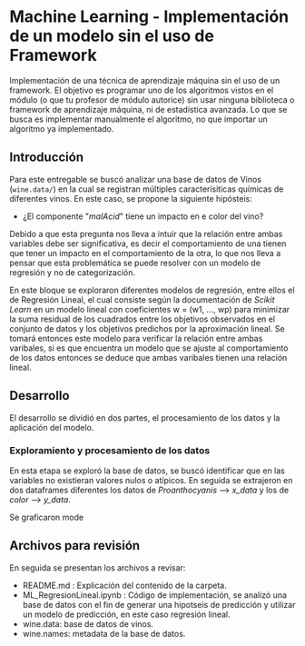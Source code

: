 # Machine Learning - Implementación de un modelo sin el uso de Framework

Implementación de una técnica de aprendizaje máquina sin el uso de un framework. El objetivo es programar uno de los algoritmos vistos en el módulo (o que tu profesor de módulo autorice) sin usar ninguna biblioteca o framework de aprendizaje máquina, ni de estadística avanzada. Lo que se busca es implementar manualmente el algoritmo, no que importar un algoritmo ya implementado. 

## Introducción

Para este entregable se buscó analizar una base de datos de Vinos (`wine.data/`) en la cual se registran múltiples caracterísiticas químicas de diferentes vinos. En este caso, se propone la siguiente hipósteis:

  * ¿El componente "_malAcid_" tiene un impacto en e color del vino?

Debido a que esta pregunta nos lleva a intuir que la relación entre ambas variables debe ser significativa, es decir el comportamiento de una tienen que tener un impacto en el comportamiento de la otra, lo que nos lleva a pensar que esta problemática se puede resolver con un modelo de regresión y no de categorización. 

En este bloque se exploraron diferentes modelos de regresión, entre ellos el de Regresión Lineal, el cual consiste según la documentación de _Scikit Learn_ en un modelo lineal con coeficientes w = (w1, …, wp) para minimizar la suma residual de los cuadrados entre los objetivos observados en el conjunto de datos y los objetivos predichos por la aproximación lineal. Se tomará entonces este modelo para verificar la relación entre ambas varibales, si es que encuentra un modelo que se ajuste al comportamiento de los datos entonces se deduce que ambas varibales tienen una relación lineal.

## Desarrollo
El desarrollo se dividió en dos partes, el procesamiento de los datos y la aplicación del modelo.

### Exploramiento y procesamiento de los datos

En esta etapa se exploró la base de datos, se buscó identificar que en las variables no existieran valores nulos o atípicos. En seguida se extrajeron en dos dataframes diferentes los datos de  _Proanthocyanis_ --> _x_data_ y los de _color_ --> _y_data_.

Se graficaron mode

## Archivos para revisión
En seguida se presentan los archivos a revisar: 

* README.md : Explicación del contenido de la carpeta.  
* ML_RegresionLineal.ipynb : Código de implementación, se analizó una base de datos con el fin de generar una hipotseis de predicción y utilizar un modelo de predicción, en este caso regresión lineal.  
* wine.data: base de datos de vinos.
* wine.names: metadata de la base de datos.
  
